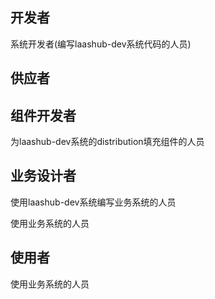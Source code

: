 ## 开发者

系统开发者(编写laashub-dev系统代码的人员)

## 供应者

## 组件开发者

为laashub-dev系统的distribution填充组件的人员

## 业务设计者

使用laashub-dev系统编写业务系统的人员

使用业务系统的人员

## 使用者

使用业务系统的人员
